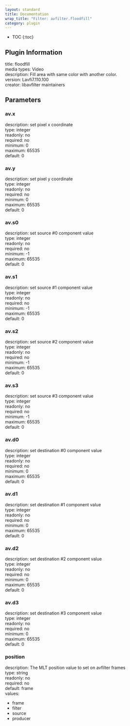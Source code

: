 ```yaml
---
layout: standard
title: Documentation
wrap_title: "Filter: avfilter.floodfill"
category: plugin
---
```

* TOC
{:toc}

## Plugin Information

title: floodfill  
media types:
Video  
description: Fill area with same color with another color.  
version: Lavfi7.110.100  
creator: libavfilter maintainers  

## Parameters

### av.x

  
description:
set pixel x coordinate  
type: integer  
readonly: no  
required: no  
minimum: 0  
maximum: 65535  
default: 0  

### av.y

  
description:
set pixel y coordinate  
type: integer  
readonly: no  
required: no  
minimum: 0  
maximum: 65535  
default: 0  

### av.s0

  
description:
set source #0 component value  
type: integer  
readonly: no  
required: no  
minimum: -1  
maximum: 65535  
default: 0  

### av.s1

  
description:
set source #1 component value  
type: integer  
readonly: no  
required: no  
minimum: -1  
maximum: 65535  
default: 0  

### av.s2

  
description:
set source #2 component value  
type: integer  
readonly: no  
required: no  
minimum: -1  
maximum: 65535  
default: 0  

### av.s3

  
description:
set source #3 component value  
type: integer  
readonly: no  
required: no  
minimum: -1  
maximum: 65535  
default: 0  

### av.d0

  
description:
set destination #0 component value  
type: integer  
readonly: no  
required: no  
minimum: 0  
maximum: 65535  
default: 0  

### av.d1

  
description:
set destination #1 component value  
type: integer  
readonly: no  
required: no  
minimum: 0  
maximum: 65535  
default: 0  

### av.d2

  
description:
set destination #2 component value  
type: integer  
readonly: no  
required: no  
minimum: 0  
maximum: 65535  
default: 0  

### av.d3

  
description:
set destination #3 component value  
type: integer  
readonly: no  
required: no  
minimum: 0  
maximum: 65535  
default: 0  

### position

  
description:
The MLT position value to set on avfilter frames  
type: string  
readonly: no  
required: no  
default: frame  
values:  

* frame
* filter
* source
* producer

